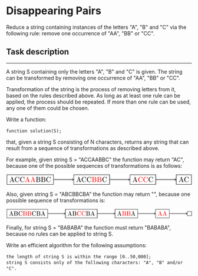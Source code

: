 # Disappearing Pairs

Reduce a string containing instances of the letters "A", "B" and "C" via the following rule: remove one occurrence of "AA", "BB" or "CC".

## Task description

---

A string S containing only the letters "A", "B" and "C" is given. The string can be transformed by removing one occurrence of "AA", "BB" or "CC".

Transformation of the string is the process of removing letters from it, based on the rules described above. As long as at least one rule can be applied, the process should be repeated. If more than one rule can be used, any one of them could be chosen.

Write a function:

    function solution(S);

that, given a string S consisting of N characters, returns any string that can result from a sequence of transformations as described above.

For example, given string S = "ACCAABBC" the function may return "AC", because one of the possible sequences of transformations is as follows:

![](image1.png)

Also, given string S = "ABCBBCBA" the function may return "", because one possible sequence of transformations is:

![](image2.png)

Finally, for string S = "BABABA" the function must return "BABABA", because no rules can be applied to string S.

Write an efficient algorithm for the following assumptions:

    the length of string S is within the range [0..50,000];
    string S consists only of the following characters: "A", "B" and/or "C".
